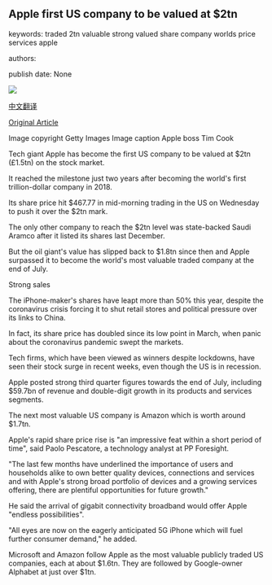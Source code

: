 ## Apple first US company to be valued at $2tn

keywords: traded 2tn valuable strong valued share company worlds price services apple

authors: 

publish date: None

![](https://ichef.bbci.co.uk/news/1024/branded_news/C745/production/_114031015_gettyimages-1178685494.jpg)

[中文翻译](Apple%20first%20US%20company%20to%20be%20valued%20at%20%242tn_zh.md)

[Original Article](https://www.bbc.com/news/business-53840471)

Image copyright Getty Images Image caption Apple boss Tim Cook

Tech giant Apple has become the first US company to be valued at $2tn (£1.5tn) on the stock market.

It reached the milestone just two years after becoming the world's first trillion-dollar company in 2018.

Its share price hit $467.77 in mid-morning trading in the US on Wednesday to push it over the $2tn mark.

The only other company to reach the $2tn level was state-backed Saudi Aramco after it listed its shares last December.

But the oil giant's value has slipped back to $1.8tn since then and Apple surpassed it to become the world's most valuable traded company at the end of July.

Strong sales

The iPhone-maker's shares have leapt more than 50% this year, despite the coronavirus crisis forcing it to shut retail stores and political pressure over its links to China.

In fact, its share price has doubled since its low point in March, when panic about the coronavirus pandemic swept the markets.

Tech firms, which have been viewed as winners despite lockdowns, have seen their stock surge in recent weeks, even though the US is in recession.

Apple posted strong third quarter figures towards the end of July, including $59.7bn of revenue and double-digit growth in its products and services segments.

The next most valuable US company is Amazon which is worth around $1.7tn.

Apple's rapid share price rise is "an impressive feat within a short period of time", said Paolo Pescatore, a technology analyst at PP Foresight.

"The last few months have underlined the importance of users and households alike to own better quality devices, connections and services and with Apple's strong broad portfolio of devices and a growing services offering, there are plentiful opportunities for future growth."

He said the arrival of gigabit connectivity broadband would offer Apple "endless possibilities".

"All eyes are now on the eagerly anticipated 5G iPhone which will fuel further consumer demand," he added.

Microsoft and Amazon follow Apple as the most valuable publicly traded US companies, each at about $1.6tn. They are followed by Google-owner Alphabet at just over $1tn.